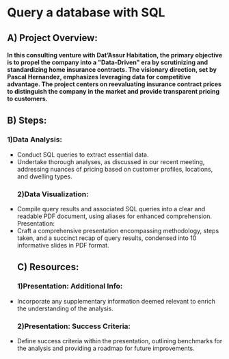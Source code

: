 # Query a database with SQL

## A) Project Overview:

#### In this consulting venture with Dat’Assur Habitation, the primary objective is to propel the company into a "Data-Driven" era by scrutinizing and standardizing home insurance contracts. The visionary direction, set by Pascal Hernandez, emphasizes leveraging data for competitive advantage. The project centers on reevaluating insurance contract prices to distinguish the company in the market and provide transparent pricing to customers.

## B) Steps:


  ### 1)Data Analysis:
<ul style="list-style-type:square;">

<li>Conduct SQL queries to extract essential data.
<li>Undertake thorough analyses, as discussed in our recent meeting, addressing nuances of pricing based on customer profiles, locations, and dwelling types.
  
  ### 2)Data Visualization:

<li>Compile query results and associated SQL queries into a clear and readable PDF document, using aliases for enhanced comprehension.
Presentation:

<li>Craft a comprehensive presentation encompassing methodology, steps taken, and a succinct recap of query results, condensed into 10 informative slides in PDF format.

## C) Resources:

 ### 1)Presentation: Additional Info:

<li>Incorporate any supplementary information deemed relevant to enrich the understanding of the analysis.

 ###  2)Presentation: Success Criteria:

<li>Define success criteria within the presentation, outlining benchmarks for the analysis and providing a roadmap for future improvements.
